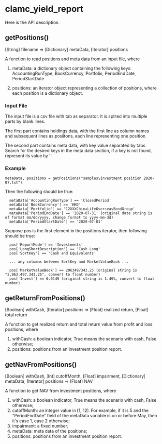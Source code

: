 # clamc_yield_report

Here is the API description.

## getPositions()
[String] filename => [Dictionary] metaData, [Iterator] positions

A function to read positions and meta data from an input file, where

1) metaData: a dictionary object containing the following keys:
AccountingRunType, BookCurrency, Portfolio, PeriodEndDate, PeriodStartDate

2) positions: an iterator object representing a collection of positions, where each position is a dictionary object.


### Input File
The input file is a csv file with tab as separator. It is splited into multiple parts by blank lines.

The first part contains holdings data, with the first line as column names and subsequent lines as posiitons, each line representing one position.

The second part contains meta data, with key value separated by tabs. Search for the desired keys in the meta data section, if a key is not found, represent its value by ''.


### Example
```
metaData, positions = getPositions("samples\investment position 2020-07.txt")
```

Then the following should be true:
```
  metaData['AccountingRunType'] == 'ClosedPeriod'
  metaData['BookCurrency'] == 'HKD'
  metaData['Portfolio'] == '12XXXChinaLifeOverseasBondGroup'
  metaData['PeriodEndDate'] == '2020-07-31' (original date string is of format mm/dd/yyyy, change format to yyyy-mm-dd)
  metaData['PeriodStartDate'] == '2020-07-01'
```

Suppose pos is the first element in the positions iterator, then following should be true:

```
  pos['ReportMode'] == 'Investments'
  pos['LongShortDescription'] == 'Cash Long'
  pos['SortKey'] == 'Cash and Equivalents'

  ... any columns between SortKey and MarketValueBook ...

  pos['MarketValueBook'] == 2963497343.25 (original string is "2,963,497,343.25", convert to float number)
  pos['Invest'] == 0.0149 (original string is 1.49%, convert to float number)
```


## getReturnFromPositions()
[Boolean] withCash, [Iterator] positions => [Float] realized return, [Float] total return

A function to get realized return and total return value from profit and loss positions, where

1) withCash: a boolean indicator, True means the scenario with cash, False otherwise;
2) positions: positions from an investment position report.


## getNavFromPositions()
[Boolean] withCash, [Int] cutoffMonth, [Float] impairment, [Dictionary] metaData, [Iterator] positions => [Float] NAV

A function to get NAV from investment positions, where

1) withCash: a boolean indicator, True means the scenario with cash, False otherwise;
2) cutoffMonth: an integer value in [1, 12]. For example, if it is 5 and the "PeriodEndDate" field of the metaData variable is on or before May, then it's case 1, case 2 otherwise;
3) impairment: a fixed number;
4) metaData: meta data of the positions;
5) positions: positions from an investment position report.
